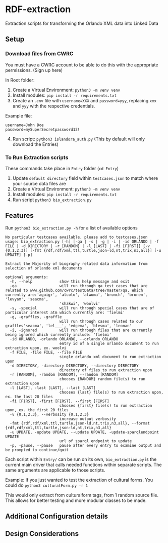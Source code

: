 # RDF-extraction

Extraction scripts for transforming the Orlando XML data into Linked Data



## Setup


### Download files from CWRC
You must have a CWRC account to be able to do this with the appropriate permissions. (Sign up here)

In Root folder:

1. Create a Virtual Environment:
`python3 -m venv venv`
2. Install modules:
`pip install -r requirements.txt`
3. Create an `.env` file with `username=XXX` and `password=yyy`, replacing `xxx` and `yyy` with the respective credentials.

Example file:
```env
username=John Doe
password=mySuperSecretpassword12!
```

4. Run script: 
`python3 islandora_auth.py`
(This by default will only download the Entries)



### To Run Extraction scripts
These commands take place in `Entry` folder (`cd Entry`)

1. Update `default directory` field within `testcases.json` to match where your source data files are
2. Create a Virtual Environment:
`python3 -m venv venv`
3. Install modules:
`pip install -r requirements.txt`
4. Run script `python3 bio_extraction.py` 

## Features
Run `python3 bio_extraction.py -h` for a list of available options

```
No particular testcases available, please add to testcases.json
usage: bio_extraction.py [-h] [-qa | -s | -g | -i | -id ORLANDO | -f FILE | -d DIRECTORY | -r [RANDOM] | -l [LAST] | -fi [FIRST]] [-v {0,1,2,3}] [-fmt {rdf,rdf/xml,ttl,turtle,json-ld,nt,trix,n3,all}] [-u UPDATE] [-p]

Extract the Majority of biography related data information from selection of orlando xml documents

optional arguments:
  -h, --help            show this help message and exit
  -qa                   will run through qa test cases that are related to www.github.com/cwrc/testData/tree/master/qa, Which currently are:'aguigr', 'alcolo', 'atwoma', 'bronch', 'bronem', 'levyam', 'seacma',
                        'shakwi', 'woolvi'
  -s, -special          will run through special cases that are of particular interest atm which currently are: 'fielmi'
  -g, -graffles, -graffle
                        will run through cases related to our graffles'seacma', 'lel___', 'edgema', 'blesma', 'leonan'
  -i, -ignored          will run through files that are currently being ignored which currently include: 'fielmi'
  -id ORLANDO, -orlando ORLANDO, --orlando ORLANDO
                        entry id of a single orlando document to run extraction upon, ex. woolvi
  -f FILE, -file FILE, --file FILE
                        single orlando xml document to run extraction upon
  -d DIRECTORY, -directory DIRECTORY, --directory DIRECTORY
                        directory of files to run extraction upon
  -r [RANDOM], -random [RANDOM], --random [RANDOM]
                        chooses {RANDOM} random file(s) to run extraction upon
  -l [LAST], -last [LAST], --last [LAST]
                        chooses {last} file(s) to run extraction upon, ex. the last 20 files
  -fi [FIRST], -first [FIRST], --first [FIRST]
                        chooses {first} file(s) to run extraction upon, ex. the first 20 files
  -v {0,1,2,3}, --verbosity {0,1,2,3}
                        increase output verbosity
  -fmt {rdf,rdf/xml,ttl,turtle,json-ld,nt,trix,n3,all}, --format {rdf,rdf/xml,ttl,turtle,json-ld,nt,trix,n3,all}
  -u UPDATE, -update UPDATE, --update UPDATE, -update-sparqlendpoint UPDATE
                        url of sparql endpoint to update
  -p, -pause, --pause   pause after every entry to examine output and be prompted to continue/quit
```

Each script within `Entry/` can be run on its own, `bio_extraction.py` is the current main driver that calls needed functions within separate scripts. The same arguments are applicable to those scripts.

Example:
If you just wanted to test the extraction of cultural forms. You could do `python3 culturalForm.py -r 1`

This would only extract from culturalform tags, from 1 random source file. This allows for better testing and more modular classes to be made.






## Additional Configuration details



## Design Considerations